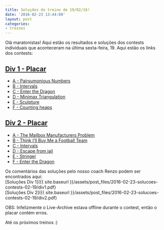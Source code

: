 ```yaml
---
title: Soluções do treino de 19/02/16!
date: '2016-02-23 13:44:00'
layout: post
categories:
- treinos
---
```


Olá maratonistas! Aqui estão os resultados e soluções dos contests individuais 
que aconteceram na última sexta-feira, 19. Aqui estão os links dos contests:

## [Div 1 - Placar](https://www.maratonando.com.br/contest/56bbb77457fe25de1001dcd6)
- [A - Pairsumonious Numbers](https://uva.onlinejudge.org/index.php?option=com_onlinejudge&Itemid=8&page=show_problem&problem=1143)
- [B - Intervals](https://www.spoj.com/problems/INTERVAL/)
- [C - Enter the Dragon](https://icpcarchive.ecs.baylor.edu/index.php?option=com_onlinejudge&Itemid=8&page=show_problem&problem=2978)
- [D - Minimax Triangulation](https://icpcarchive.ecs.baylor.edu/index.php?option=onlinejudge&page=show_problem&problem=1133)
- [E - Sculpture](https://icpcarchive.ecs.baylor.edu/index.php?option=onlinejudge&page=show_problem&problem=2292)
- [F - Counting heaps](https://icpcarchive.ecs.baylor.edu/index.php?option=com_onlinejudge&Itemid=8&page=show_problem&problem=2391)

## [Div 2 - Placar](https://www.maratonando.com.br/contest/56bbb9cf46fda7e4107386ca)
- [A - The Mailbox Manufacturers Problem](https://uva.onlinejudge.org/index.php?option=com_onlinejudge&Itemid=8&page=show_problem&problem=823)
- [B - Think I’ll Buy Me a Football Team](https://icpcarchive.ecs.baylor.edu/index.php?option=com_onlinejudge&Itemid=8&page=show_problem&problem=2368)
- [C - Intervals](https://www.spoj.com/problems/INTERVAL/)
- [D - Escape from jail](https://www.spoj.com/problems/ESJAIL/)
- [E - Stringer](https://icpcarchive.ecs.baylor.edu/index.php?option=com_onlinejudge&Itemid=8&page=show_problem&problem=2705)
- [F - Enter the Dragon](https://icpcarchive.ecs.baylor.edu/index.php?option=com_onlinejudge&Itemid=8&page=show_problem&problem=2978)

Os comentários das soluções pelo nosso coach Renzo podem ser encontrados aqui:  
[Soluções Div 1]({{ site.baseurl }}/assets/post_files/2016-02-23-solucoes-contests-02-19/div1.pdf)  
[Soluções Div 2]({{ site.baseurl }}/assets/post_files/2016-02-23-solucoes-contests-02-19/div2.pdf)  

OBS: Infelizmente o Live-Archive estava offline durante o contest, então o placar
contém erros.  
  
Até os próximos treinos :)
